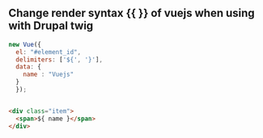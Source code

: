 ## Change render syntax {{ }} of vuejs when using with Drupal twig

```javascript
new Vue({
  el: "#element_id",
  delimiters: ['${', '}'],
  data: {
    name : "Vuejs"
  }
  });
```

```html

<div class="item">
  <span>${ name }</span>
</div>

```
